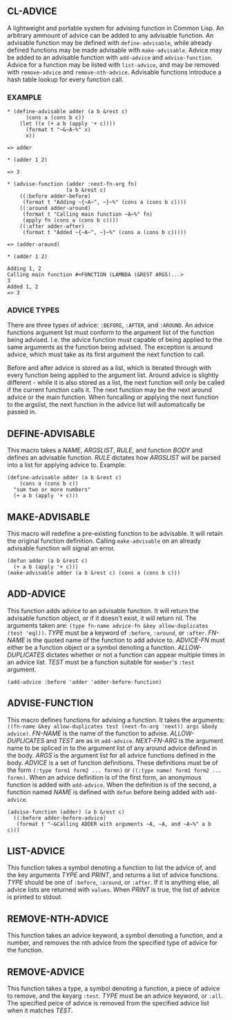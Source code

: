 CL-ADVICE
---------------
A lightweight and portable system for advising function in Common Lisp. An
arbitrary ammount of advice can be added to any advisable function. An advisable
function may be defined with `define-advisable`, while already defined functions
may be made advisable with `make-advisable`. Advice may be added to an advisable
function with `add-advice` and `advise-function`. Advice for a function may be
listed with `list-advice`, and may be removed with `remove-advice` and
`remove-nth-advice`. Advisable functions introduce a hash table lookup for every
function call.

### EXAMPLE ###
```
* (define-advisable adder (a b &rest c)
      (cons a (cons b c))
    (let ((x (+ a b (apply '+ c))))
      (format t "~&~A~%" x)
      x))

=> adder

* (adder 1 2)

=> 3

* (advise-function (adder :next-fn-arg fn)
                   (a b &rest c)
    ((:before adder-before)
     (format t "Adding ~{~A~^, ~}~%" (cons a (cons b c))))
    ((:around adder-around)
     (format t "Calling main function ~A~%" fn)
     (apply fn (cons a (cons b c))))
    ((:after adder-after)
     (format t "Added ~{~A~^, ~}~%" (cons a (cons b c)))))

=> (adder-around)

* (adder 1 2)

Adding 1, 2
Calling main function #<FUNCTION (LAMBDA (&REST ARGS)...>
3
Added 1, 2
=> 3
```

### ADVICE TYPES ###
There are three types of advice: `:BEFORE`, `:AFTER`, and `:AROUND`. An advice
functions argument list must conform to the argument list of the function being
advised. I.e. the advice function must capable of being applied to the same
arguments as the function being advised. The exception is around advice, which
must take as its first argument the next function to call.

Before and after advice is stored as a list, which is iterated through with
every function being applied to the argument list. Around advice is slightly
different - while it is also stored as a list, the next function will only be
called if the current function calls it. The next function may be the next
around advice or the main function. When funcalling or applying the next
function to the argslist, the next function in the advice list will
automatically be passed in. 


DEFINE-ADVISABLE
----------------
This macro takes a *NAME*, *ARGSLIST*, *RULE*, and function *BODY* and defines
an advisable function. *RULE* dictates how *ARGSLIST* will be parsed into a list
for applying advice to. Example:

```
(define-advisable adder (a b &rest c)
    (cons a (cons b c))
  "sum two or more numbers"
  (+ a b (apply '+ c)))
```

MAKE-ADVISABLE
--------------
This macro will redefine a pre-existing function to be advisable. It will retain
the original function definition. Calling `make-advisable` on an already
advisable function will signal an error.

```
(defun adder (a b &rest c)
  (+ a b (apply '+ c)))
(make-advisable adder (a b &rest c) (cons a (cons b c)))
```

ADD-ADVICE
----------
This function adds advice to an advisable function. It will return the advisable
function object, or if it doesn't exist, it will return nil. The arguments taken
are: `(type fn-name advice-fn &key allow-duplicates (test 'eql))`.
*TYPE* must be a keyword of `:before`, `:around`, or `:after`. *FN-NAME* is the
quoted name of the function to add advice to. *ADVICE-FN* must either be a
function object or a symbol denoting a function. *ALLOW-DUPLICATES* dictates
whether or not a function can appear multiple times in an advice list. *TEST*
must be a function suitable for `member`'s `:test` argument.

```
(add-advice :before 'adder 'adder-before-function)
```

ADVISE-FUNCTION
---------------
This macro defines functions for advising a function. It takes the arguments:
`((fn-name &key allow-duplicates test (next-fn-arg 'next)) args &body advice)`. 
*FN-NAME* is the name of the function to advise. *ALLOW-DUPLICATES* and *TEST*
are as in `add-advice`. *NEXT-FN-ARG* is the argument name to be spliced in to
the argument list of any around advice defined in the body. *ARGS* is the
argument list for all advice functions defined in the body. *ADVICE* is a set
of function definitions. These definitions must be of the form
`(:type form1 form2 ... formn)` or `((:type name) form1 form2 ... formn)`.
When an advice definition is of the first form, an anonymous function is added
with `add-advice`. When the definition is of the second, a function named *NAME*
is defined with `defun` before being added with `add-advice`. 

```
(advise-function (adder) (a b &rest c)
  ((:before adder-before-advice)
   (format t "~&Calling ADDER with arguments ~A, ~A, and ~A~%" a b c)))
```

LIST-ADVICE
-----------
This function takes a symbol denoting a function to list the advice of, and the
key arguments *TYPE* and *PRINT*, and returns a list of advice functions. *TYPE*
should be one of `:before`, `:around`, or `:after`. If it is anything else, all
advice lists are returned with `values`. When *PRINT* is true, the list of
advice is printed to stdout.

REMOVE-NTH-ADVICE
-----------------
This function takes an advice keyword, a symbol denoting a function, and a
number, and removes the nth advice from the specified type of advice for the
function. 

REMOVE-ADVICE
-------------
This function takes a type, a symbol denoting a function, a piece of advice to
remove, and the keyarg `:test`. *TYPE* must be an advice keyword, or `:all`.
The specified peice of advice is removed from the specified advice list when it
matches *TEST*. 
